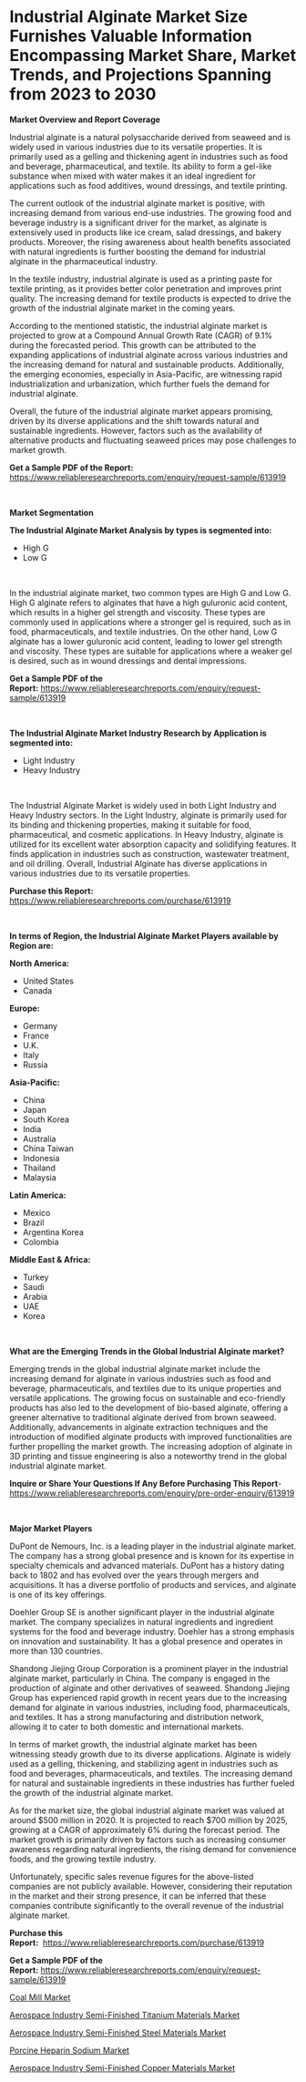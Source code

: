 <p><h1>Industrial Alginate Market Size Furnishes Valuable Information Encompassing Market Share, Market Trends, and Projections Spanning from 2023 to 2030</h1></p><p><strong>Market Overview and Report Coverage</strong></p>
<p><p>Industrial alginate is a natural polysaccharide derived from seaweed and is widely used in various industries due to its versatile properties. It is primarily used as a gelling and thickening agent in industries such as food and beverage, pharmaceutical, and textile. Its ability to form a gel-like substance when mixed with water makes it an ideal ingredient for applications such as food additives, wound dressings, and textile printing.</p><p>The current outlook of the industrial alginate market is positive, with increasing demand from various end-use industries. The growing food and beverage industry is a significant driver for the market, as alginate is extensively used in products like ice cream, salad dressings, and bakery products. Moreover, the rising awareness about health benefits associated with natural ingredients is further boosting the demand for industrial alginate in the pharmaceutical industry.</p><p>In the textile industry, industrial alginate is used as a printing paste for textile printing, as it provides better color penetration and improves print quality. The increasing demand for textile products is expected to drive the growth of the industrial alginate market in the coming years.</p><p>According to the mentioned statistic, the industrial alginate market is projected to grow at a Compound Annual Growth Rate (CAGR) of 9.1% during the forecasted period. This growth can be attributed to the expanding applications of industrial alginate across various industries and the increasing demand for natural and sustainable products. Additionally, the emerging economies, especially in Asia-Pacific, are witnessing rapid industrialization and urbanization, which further fuels the demand for industrial alginate.</p><p>Overall, the future of the industrial alginate market appears promising, driven by its diverse applications and the shift towards natural and sustainable ingredients. However, factors such as the availability of alternative products and fluctuating seaweed prices may pose challenges to market growth.</p></p>
<p><strong>Get a Sample PDF of the Report:</strong> <a href="https://www.reliableresearchreports.com/enquiry/request-sample/613919">https://www.reliableresearchreports.com/enquiry/request-sample/613919</a></p>
<p>&nbsp;</p>
<p><strong>Market Segmentation</strong></p>
<p><strong>The Industrial Alginate Market Analysis by types is segmented into:</strong></p>
<p><ul><li>High G</li><li>Low G</li></ul></p>
<p>&nbsp;</p>
<p><p>In the industrial alginate market, two common types are High G and Low G. High G alginate refers to alginates that have a high guluronic acid content, which results in a higher gel strength and viscosity. These types are commonly used in applications where a stronger gel is required, such as in food, pharmaceuticals, and textile industries. On the other hand, Low G alginate has a lower guluronic acid content, leading to lower gel strength and viscosity. These types are suitable for applications where a weaker gel is desired, such as in wound dressings and dental impressions.</p></p>
<p><strong>Get a Sample PDF of the Report:</strong>&nbsp;<a href="https://www.reliableresearchreports.com/enquiry/request-sample/613919">https://www.reliableresearchreports.com/enquiry/request-sample/613919</a></p>
<p>&nbsp;</p>
<p><strong>The Industrial Alginate Market Industry Research by Application is segmented into:</strong></p>
<p><ul><li>Light Industry</li><li>Heavy Industry</li></ul></p>
<p>&nbsp;</p>
<p><p>The Industrial Alginate Market is widely used in both Light Industry and Heavy Industry sectors. In the Light Industry, alginate is primarily used for its binding and thickening properties, making it suitable for food, pharmaceutical, and cosmetic applications. In Heavy Industry, alginate is utilized for its excellent water absorption capacity and solidifying features. It finds application in industries such as construction, wastewater treatment, and oil drilling. Overall, Industrial Alginate has diverse applications in various industries due to its versatile properties.</p></p>
<p><strong>Purchase this Report:</strong>&nbsp; <a href="https://www.reliableresearchreports.com/purchase/613919">https://www.reliableresearchreports.com/purchase/613919</a></p>
<p>&nbsp;</p>
<p><strong>In terms of Region, the Industrial Alginate Market Players available by Region are:</strong></p>
<p>
    <p> <strong> North America: </strong>
        <ul>
            <li>United States</li>
            <li>Canada</li>
        </ul>
        </p> 
    <p> <strong> Europe: </strong>
        <ul>
            <li>Germany</li>
            <li>France</li>
            <li>U.K.</li>
            <li>Italy</li>
            <li>Russia</li>
        </ul>
        </p> 
    <p> <strong> Asia-Pacific: </strong>
        <ul>
            <li>China</li>
            <li>Japan</li>
            <li>South Korea</li>
            <li>India</li>
            <li>Australia</li>
            <li>China Taiwan</li>
            <li>Indonesia</li>
            <li>Thailand</li>
            <li>Malaysia</li>
        </ul>
        </p> 
    <p> <strong> Latin America: </strong>
        <ul>
            <li>Mexico</li>
            <li>Brazil</li>
            <li>Argentina Korea</li>
            <li>Colombia</li>
        </ul>
        </p> 
    <p> <strong> Middle East & Africa: </strong>
        <ul>
            <li>Turkey</li>
            <li>Saudi</li>
            <li>Arabia</li>
            <li>UAE</li>
            <li>Korea</li>
        </ul>
    </p>
    </p>
<p>&nbsp;</p>
<p><strong>What are the Emerging Trends in the Global Industrial Alginate market?</strong></p>
<p><p>Emerging trends in the global industrial alginate market include the increasing demand for alginate in various industries such as food and beverage, pharmaceuticals, and textiles due to its unique properties and versatile applications. The growing focus on sustainable and eco-friendly products has also led to the development of bio-based alginate, offering a greener alternative to traditional alginate derived from brown seaweed. Additionally, advancements in alginate extraction techniques and the introduction of modified alginate products with improved functionalities are further propelling the market growth. The increasing adoption of alginate in 3D printing and tissue engineering is also a noteworthy trend in the global industrial alginate market.</p></p>
<p><strong>Inquire or Share Your Questions If Any Before Purchasing This Report</strong>- <a href="https://www.reliableresearchreports.com/enquiry/pre-order-enquiry/613919">https://www.reliableresearchreports.com/enquiry/pre-order-enquiry/613919</a></p>
<p>&nbsp;</p>
<p><strong>Major Market Players</strong></p>
<p><p>DuPont de Nemours, Inc. is a leading player in the industrial alginate market. The company has a strong global presence and is known for its expertise in specialty chemicals and advanced materials. DuPont has a history dating back to 1802 and has evolved over the years through mergers and acquisitions. It has a diverse portfolio of products and services, and alginate is one of its key offerings.</p><p>Doehler Group SE is another significant player in the industrial alginate market. The company specializes in natural ingredients and ingredient systems for the food and beverage industry. Doehler has a strong emphasis on innovation and sustainability. It has a global presence and operates in more than 130 countries.</p><p>Shandong Jiejing Group Corporation is a prominent player in the industrial alginate market, particularly in China. The company is engaged in the production of alginate and other derivatives of seaweed. Shandong Jiejing Group has experienced rapid growth in recent years due to the increasing demand for alginate in various industries, including food, pharmaceuticals, and textiles. It has a strong manufacturing and distribution network, allowing it to cater to both domestic and international markets.</p><p>In terms of market growth, the industrial alginate market has been witnessing steady growth due to its diverse applications. Alginate is widely used as a gelling, thickening, and stabilizing agent in industries such as food and beverages, pharmaceuticals, and textiles. The increasing demand for natural and sustainable ingredients in these industries has further fueled the growth of the industrial alginate market.</p><p>As for the market size, the global industrial alginate market was valued at around $500 million in 2020. It is projected to reach $700 million by 2025, growing at a CAGR of approximately 6% during the forecast period. The market growth is primarily driven by factors such as increasing consumer awareness regarding natural ingredients, the rising demand for convenience foods, and the growing textile industry.</p><p>Unfortunately, specific sales revenue figures for the above-listed companies are not publicly available. However, considering their reputation in the market and their strong presence, it can be inferred that these companies contribute significantly to the overall revenue of the industrial alginate market.</p></p>
<p><strong>Purchase this Report:</strong>&nbsp;&nbsp;<a href="https://www.reliableresearchreports.com/purchase/613919">https://www.reliableresearchreports.com/purchase/613919</a></p>
<p></p>
<p><strong>Get a Sample PDF of the Report:</strong>&nbsp;<a href="https://www.reliableresearchreports.com/enquiry/request-sample/613919">https://www.reliableresearchreports.com/enquiry/request-sample/613919</a></p>
<p><p><a href="https://medium.com/@caleighhane2777/coal-mill-market-size-growth-forecast-2023-2030-44d142e0ab6a">Coal Mill Market</a></p><p><a href="https://www.linkedin.com/pulse/aerospace-industry-semi-finished-titanium-materials-market/">Aerospace Industry Semi-Finished Titanium Materials Market</a></p><p><a href="https://www.linkedin.com/pulse/aerospace-industry-semi-finished-steel-materials-market/">Aerospace Industry Semi-Finished Steel Materials Market</a></p><p><a href="https://medium.com/@drakecorwin2023/porcine-heparin-sodium-market-size-growth-forecast-2023-2030-276f179c5e2f">Porcine Heparin Sodium Market</a></p><p><a href="https://www.linkedin.com/pulse/aerospace-industry-semi-finished-copper-materials-market-challenges/">Aerospace Industry Semi-Finished Copper Materials Market</a></p></p>